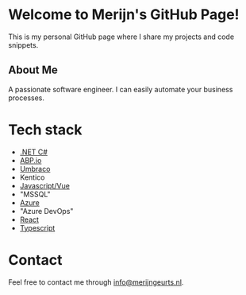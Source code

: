 # Welcome to Merijn's GitHub Page!
This is my personal GitHub page where I share my projects and code snippets.

## About Me
A passionate software engineer. I can easily automate your business processes.

# Tech stack
- [.NET C#](https://github.com/dotnet)
- [ABP.io](https://github.com/abpframework/abp)
- [Umbraco](https://github.com/umbraco/Umbraco-CMS)
- Kentico
- [Javascript/Vue](https://github.com/vuejs/core)
- "MSSQL"
- [Azure](https://github.com/Azure)
- "Azure DevOps"
- [React](https://github.com/facebook/react)
- [Typescript](https://github.com/microsoft/TypeScript)

# Contact
Feel free to contact me through info@merijngeurts.nl.
